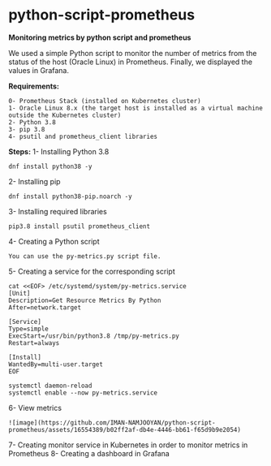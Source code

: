 # python-script-prometheus
**Monitoring metrics by python script and prometheus**

We used a simple Python script to monitor the number of metrics from the status of the host (Oracle Linux) in Prometheus. Finally, we displayed the values in Grafana.


**Requirements:**
```
0- Prometheus Stack (installed on Kubernetes cluster)
1- Oracle Linux 8.x (the target host is installed as a virtual machine outside the Kubernetes cluster)
2- Python 3.8
3- pip 3.8
4- psutil and prometheus_client libraries
```
**Steps:**
1- Installing Python 3.8
```
dnf install python38 -y
```
2- Installing pip
```
dnf install python38-pip.noarch -y
```
3- Installing required libraries
```
pip3.8 install psutil prometheus_client
```
4- Creating a Python script
```
You can use the py-metrics.py script file. 
```
5- Creating a service for the corresponding script
```
cat <<EOF> /etc/systemd/system/py-metrics.service
[Unit]
Description=Get Resource Metrics By Python
After=network.target

[Service]
Type=simple
ExecStart=/usr/bin/python3.8 /tmp/py-metrics.py
Restart=always

[Install]
WantedBy=multi-user.target
EOF

systemctl daemon-reload
systemctl enable --now py-metrics.service

```

6- View metrics
```
![image](https://github.com/IMAN-NAMJOOYAN/python-script-prometheus/assets/16554389/b02ff2af-db4e-4446-bb61-f65d9b9e2054)

```

7- Creating monitor service in Kubernetes in order to monitor metrics in Prometheus
8- Creating a dashboard in Grafana
